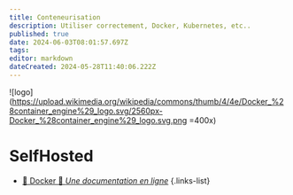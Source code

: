 ```yaml
---
title: Conteneurisation
description: Utiliser correctement, Docker, Kubernetes, etc..
published: true
date: 2024-06-03T08:01:57.697Z
tags: 
editor: markdown
dateCreated: 2024-05-28T11:40:06.222Z
---
```


![logo](https://upload.wikimedia.org/wikipedia/commons/thumb/4/4e/Docker_%28container_engine%29_logo.svg/2560px-Docker_%28container_engine%29_logo.svg.png =400x)

# SelfHosted

- [📖 Docker 🚧 *Une documentation en ligne*](/SelfHosted/WikiJS)
{.links-list}